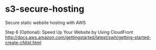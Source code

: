 # s3-secure-hosting
Secure static website hosting with AWS


Step 6 (Optional): Speed Up Your Website by Using CloudFront  
http://docs.aws.amazon.com/gettingstarted/latest/swh/getting-started-create-cfdist.html
